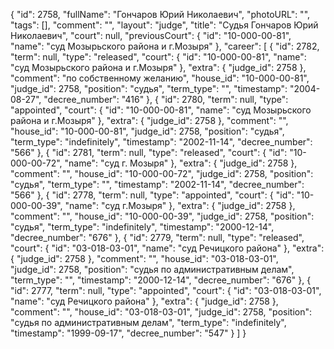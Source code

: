 {
    "id": 2758,
    "fullName": "Гончаров Юрий Николаевич",
    "photoURL": "",
    "tags": [],
    "comment": "",
    "layout": "judge",
    "title": "Судья Гончаров Юрий Николаевич",
    "court": null,
    "previousCourt": {
        "id": "10-000-00-81",
        "name": "суд Мозырьского района и г.Мозыря"
    },
    "career": [
        {
            "id": 2782,
            "term": null,
            "type": "released",
            "court": {
                "id": "10-000-00-81",
                "name": "суд Мозырьского района и г.Мозыря"
            },
            "extra": {
                "judge_id": 2758
            },
            "comment": "по собственному желанию",
            "house_id": "10-000-00-81",
            "judge_id": 2758,
            "position": "судья",
            "term_type": "",
            "timestamp": "2004-08-27",
            "decree_number": "416"
        },
        {
            "id": 2780,
            "term": null,
            "type": "appointed",
            "court": {
                "id": "10-000-00-81",
                "name": "суд Мозырьского района и г.Мозыря"
            },
            "extra": {
                "judge_id": 2758
            },
            "comment": "",
            "house_id": "10-000-00-81",
            "judge_id": 2758,
            "position": "судья",
            "term_type": "indefinitely",
            "timestamp": "2002-11-14",
            "decree_number": "566"
        },
        {
            "id": 2781,
            "term": null,
            "type": "released",
            "court": {
                "id": "10-000-00-72",
                "name": "суд г. Мозыря"
            },
            "extra": {
                "judge_id": 2758
            },
            "comment": "",
            "house_id": "10-000-00-72",
            "judge_id": 2758,
            "position": "судья",
            "term_type": "",
            "timestamp": "2002-11-14",
            "decree_number": "566"
        },
        {
            "id": 2778,
            "term": null,
            "type": "appointed",
            "court": {
                "id": "10-000-00-39",
                "name": "суд г.Мозыря"
            },
            "extra": {
                "judge_id": 2758
            },
            "comment": "",
            "house_id": "10-000-00-39",
            "judge_id": 2758,
            "position": "судья",
            "term_type": "indefinitely",
            "timestamp": "2000-12-14",
            "decree_number": "676"
        },
        {
            "id": 2779,
            "term": null,
            "type": "released",
            "court": {
                "id": "03-018-03-01",
                "name": "суд Речицкого района"
            },
            "extra": {
                "judge_id": 2758
            },
            "comment": "",
            "house_id": "03-018-03-01",
            "judge_id": 2758,
            "position": "судья по административным делам",
            "term_type": "",
            "timestamp": "2000-12-14",
            "decree_number": "676"
        },
        {
            "id": 2777,
            "term": null,
            "type": "appointed",
            "court": {
                "id": "03-018-03-01",
                "name": "суд Речицкого района"
            },
            "extra": {
                "judge_id": 2758
            },
            "comment": "",
            "house_id": "03-018-03-01",
            "judge_id": 2758,
            "position": "судья по административным делам",
            "term_type": "indefinitely",
            "timestamp": "1999-09-17",
            "decree_number": "547"
        }
    ]
}